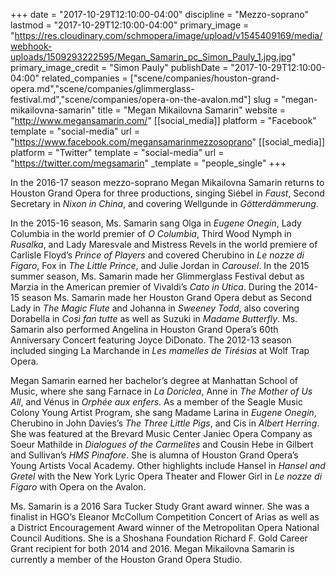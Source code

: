 +++
date = "2017-10-29T12:10:00-04:00"
discipline = "Mezzo-soprano"
lastmod = "2017-10-29T12:10:00-04:00"
primary_image = "https://res.cloudinary.com/schmopera/image/upload/v1545409169/media/webhook-uploads/1509293222595/Megan_Samarin_pc_Simon_Pauly_1.jpg.jpg"
primary_image_credit = "Simon Pauly"
publishDate = "2017-10-29T12:10:00-04:00"
related_companies = ["scene/companies/houston-grand-opera.md","scene/companies/glimmerglass-festival.md","scene/companies/opera-on-the-avalon.md"]
slug = "megan-mikailovna-samarin"
title = "Megan Mikailovna Samarin"
website = "http://www.megansamarin.com/"
[[social_media]]
platform = "Facebook"
template = "social-media"
url = "https://www.facebook.com/megansamarinmezzosoprano"
[[social_media]]
platform = "Twitter"
template = "social-media"
url = "https://twitter.com/megsamarin"
_template = "people_single"
+++

In the 2016-17 season mezzo-soprano Megan Mikailovna Samarin returns to Houston Grand Opera for three productions, singing Siébel in *Faust*, Second Secretary in *Nixon in China*, and covering Wellgunde in *Götterdämmerung*. 

In the 2015-16 season, Ms. Samarin sang Olga in *Eugene Onegin*, Lady Columbia in the world premier of *O Columbia*, Third Wood Nymph in *Rusalka*, and Lady Maresvale and Mistress Revels in the world premiere of Carlisle Floyd’s *Prince of Players* and covered Cherubino in *Le nozze di Figaro*, Fox in *The Little Prince*, and Julie Jordan in *Carousel*. In the 2015 summer season, Ms. Samarin made her Glimmerglass Festival debut as Marzia in the American premier of Vivaldi’s *Cato in Utica*. During the 2014-15 season Ms. Samarin made her Houston Grand Opera debut as Second Lady in *The Magic Flute* and Johanna in *Sweeney Todd*, also covering Dorabella in *Così fan tutte* as well as Suzuki in *Madame Butterfly*. Ms. Samarin also performed Angelina in Houston Grand Opera’s 60th Anniversary Concert featuring Joyce DiDonato. The 2012-13 season included singing La Marchande in *Les mamelles de Tirésias* at Wolf Trap Opera. 

Megan Samarin earned her bachelor’s degree at Manhattan School of Music, where she sang Farnace in *La Doriclea*, Anne in *The Mother of Us All*, and Vénus in *Orphée aux enfers*. As a member of the Seagle Music Colony Young Artist Program, she sang Madame Larina in *Eugene Onegin*, Cherubino in John Davies’s *The Three Little Pigs*, and Cis in *Albert Herring*. She was featured at the Brevard Music Center Janiec Opera Company as Soeur Mathilde in *Dialogues of the Carmelites* and Cousin Hebe in Gilbert and Sullivan’s *HMS Pinafore*. She is alumna of Houston Grand Opera’s Young Artists Vocal Academy. Other highlights include Hansel in *Hansel and Gretel* with the New York Lyric Opera Theater and Flower Girl in *Le nozze di Figaro* with Opera on the Avalon. 

Ms. Samarin is a 2016 Sara Tucker Study Grant award winner. She was a finalist in HGO’s Eleanor McCollum Competition Concert of Arias as well as a District Encouragement Award winner of the Metropolitan Opera National Council Auditions. She is a Shoshana Foundation Richard F. Gold Career Grant recipient for both 2014 and 2016. Megan Mikailovna Samarin is currently a member of the Houston Grand Opera Studio.
